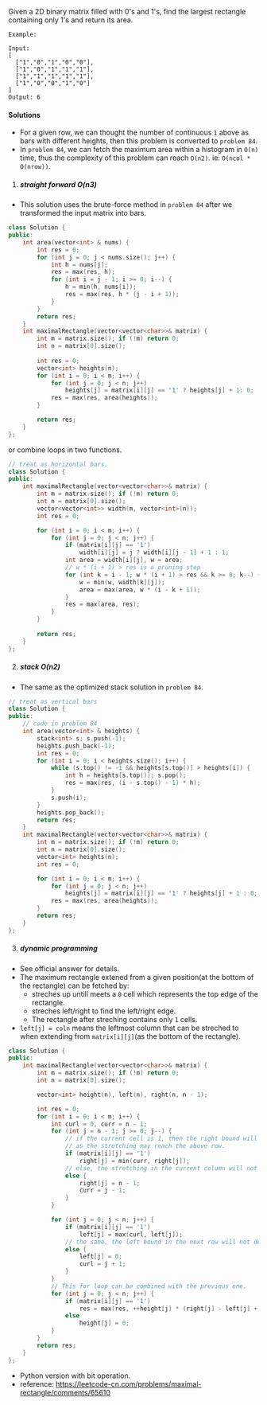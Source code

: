 Given a 2D binary matrix filled with 0's and 1's, find the largest rectangle containing only 1's and return its area.

```
Example:

Input:
[
  ["1","0","1","0","0"],
  ["1","0","1","1","1"],
  ["1","1","1","1","1"],
  ["1","0","0","1","0"]
]
Output: 6
```


#### Solutions

- For a given row, we can thought the number of continuous `1` above as bars with different heights, then this problem is converted to `problem 84`.
- In `problem 84`, we can fetch the maximum area within a histogram in `O(n)` time, thus the complexity of this problem can reach `O(n2)`. ie: `O(ncol * O(nrow))`.

1. ##### straight forward O(n3)

- This solution uses the brute-force method in `problem 84` after we transformed the input matrix into bars.


```c++
class Solution {
public:
    int area(vector<int> & nums) {
        int res = 0;
        for (int j = 0; j < nums.size(); j++) {
            int h = nums[j];
            res = max(res, h);
            for (int i = j - 1; i >= 0; i--) {
                h = min(h, nums[i]);
                res = max(res, h * (j - i + 1));
            }
        }
        return res;
    }
    int maximalRectangle(vector<vector<char>>& matrix) {
        int m = matrix.size(); if (!m) return 0;
        int n = matrix[0].size();
        
        int res = 0;
        vector<int> heights(n);
        for (int i = 0; i < m; i++) {
            for (int j = 0; j < n; j++)
                heights[j] = matrix[i][j] == '1' ? heights[j] + 1: 0;
            res = max(res, area(heights));
        }

        return res;
    }
};
```


or combine loops in two functions.

```c++
// treat as horizontal bars.
class Solution {
public:
    int maximalRectangle(vector<vector<char>>& matrix) {
        int m = matrix.size(); if (!m) return 0;
        int n = matrix[0].size();
        vector<vector<int>> width(m, vector<int>(n));
        int res = 0;

        for (int i = 0; i < m; i++) {
            for (int j = 0; j < n; j++) {
                if (matrix[i][j] == '1')
                    width[i][j] = j ? width[i][j - 1] + 1 : 1;
                int area = width[i][j], w = area;
                // w * (i + 1) > res is a pruning step
                for (int k = i - 1; w * (i + 1) > res && k >= 0; k--) {
                    w = min(w, width[k][j]);
                    area = max(area, w * (i - k + 1));
                }
                res = max(area, res);
            }
        }
        
        return res;
    }
};
```


2. ##### stack O(n2)

- The same as the optimized stack solution in `problem 84`.

```c++
// treat as vertical bars
class Solution {
public:
    // code in problem 84
    int area(vector<int> & heights) {
        stack<int> s; s.push(-1);
        heights.push_back(-1);
        int res = 0;
        for (int i = 0; i < heights.size(); i++) {
            while (s.top() != -1 && heights[s.top()] > heights[i]) {
                int h = heights[s.top()]; s.pop();
                res = max(res, (i - s.top() - 1) * h);
            }
            s.push(i);
        }
        heights.pop_back();
        return res;
    }
    int maximalRectangle(vector<vector<char>>& matrix) {
        int m = matrix.size(); if (!m) return 0;
        int n = matrix[0].size();
        vector<int> heights(n);
        int res = 0;

        for (int i = 0; i < m; i++) {
            for (int j = 0; j < n; j++)
                heights[j] = matrix[i][j] == '1' ? heights[j] + 1 : 0;
            res = max(res, area(heights));
        }
        return res;
    }
};
```


3. ##### dynamic programming

- See official answer for details.
- The maximum rectangle extened from a given position(at the bottom of the rectangle) can be fetched by:
    - streches up untill meets a `0` cell which represents the top edge of the rectangle.
    - streches left/right to find the left/right edge.
    - The rectangle after streching contains only `1` cells.
- `left[j] = coln` means the leftmost column that can be streched to when extending from `matrix[i][j]`(as the bottom of the rectangle).

```c++
class Solution {
public:
    int maximalRectangle(vector<vector<char>>& matrix) {
        int m = matrix.size(); if (!m) return 0;
        int n = matrix[0].size();

        vector<int> height(n), left(n), right(n, n - 1);

        int res = 0;
        for (int i = 0; i < m; i++) {
            int curl = 0, curr = n - 1;
            for (int j = n - 1; j >= 0; j--) {
                // if the current cell is 1, then the right bound will be constrained by both rows(the current row and the above row)
                // as the stretching may reach the above row.
                if (matrix[i][j] == '1')
                    right[j] = min(curr, right[j]);
                // else, the stretching in the current column will not reach this row, the right bound is freed
                else {
                    right[j] = n - 1;
                    curr = j - 1;
                }
            }

            for (int j = 0; j < n; j++) {
                if (matrix[i][j] == '1')
                    left[j] = max(curl, left[j]);
                // the same, the left bound in the next row will not depend on the current row
                else {
                    left[j] = 0;
                    curl = j + 1;
                }
            }
            // This for loop can be combined with the previous one.
            for (int j = 0; j < n; j++) {
                if (matrix[i][j] == '1')
                    res = max(res, ++height[j] * (right[j] - left[j] + 1));
                else
                    height[j] = 0;
            }
        }
        return res;
    }
};
```

- Python version with bit operation.
- reference: https://leetcode-cn.com/problems/maximal-rectangle/comments/65610